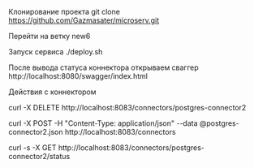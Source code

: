 Клонирование проекта
git clone https://github.com/Gazmasater/microserv.git

Перейти на ветку new6

Запуск сервиса
./deploy.sh

После вывода статуса коннектора открываем сваггер
http://localhost:8080/swagger/index.html

Действия с коннектором

curl -X DELETE http://localhost:8083/connectors/postgres-connector2


curl -X POST -H "Content-Type: application/json" --data @postgres-connector2.json http://localhost:8083/connectors


curl -s -X GET http://localhost:8083/connectors/postgres-connector2/status

